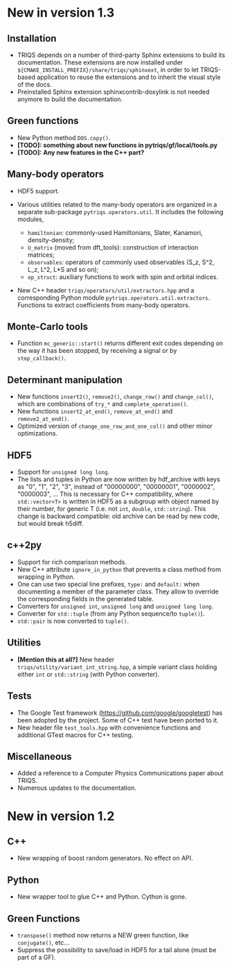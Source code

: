 New in version 1.3
==================

Installation
------------

* TRIQS depends on a number of third-party Sphinx extensions to build its documentation.
  These extensions are now installed under `${CMAKE_INSTALL_PREFIX}/share/triqs/sphinxext`, in order to let TRIQS-based application to reuse the extensions and to inherit the visual style of the docs.
* Preinstalled Sphinx extension sphinxcontrib-doxylink is not needed anymore to build the documentation.

Green functions
---------------

* New Python method `DOS.copy()`.
* **[TODO]: something about new functions in pytriqs/gf/local/tools.py**
* **[TODO]: Any new features in the C++ part?**

Many-body operators
-------------------

* HDF5 support.
* Various utilities related to the many-body operators are organized in a separate sub-package `pytriqs.operators.util`. It includes the following modules,

  * `hamiltonian`: commonly-used Hamiltonians, Slater, Kanamori, density-density;
  * `U_matrix` (moved from dft_tools): construction of interaction matrices;
  * `observables`: operators of commonly used observables (S_z, S^2, L_z, L^2, L*S and so on);
  * `op_struct`: auxiliary functions to work with spin and orbital indices.
* New C++ header `triqs/operators/util/extractors.hpp` and a corresponding Python module `pytriqs.operators.util.extractors`. Functions to extract coefficients from many-body operators.

Monte-Carlo tools
-----------------

* Function `mc_generic::start()` returns different exit codes depending on the way it has been stopped, by receiving a signal or by `stop_callback()`.

Determinant manipulation
------------------------

* New functions `insert2()`, `remove2()`, `change_row()` and `change_col()`, which are combinations of `try_*` and `complete_operation()`.
* New functions `insert2_at_end()`, `remove_at_end()` and `remove2_at_end()`.
* Optimized version of `change_one_row_and_one_col()` and other minor optimizations.

HDF5
----

* Support for `unsigned long long`.
* The lists and tuples in Python are now written by hdf_archive with keys as "0", "1", "2", "3", instead of "00000000", "00000001", "0000002", "0000003", ...
  This is necessary for C++ compatibility, where `std::vector<T>` is written in HDF5 as a subgroup with object named by their number, for generic T (i.e. not `int`, `double`, `std::string`).
  This change is backward compatible: old archive can be read by new code, but would break h5diff.

c++2py
------

* Support for rich comparison methods.
* New C++ attribute `ignore_in_python` that prevents a class method from wrapping in Python.
* One can use two special line prefixes, `type:` and `default:` when documenting a member of the parameter class. They allow to override the corresponding fields in the generated table.
* Converters for `unsigned int`, `unsigned long` and `unsigned long long`.
* Converter for `std::tuple` (from any Python sequence/to `tuple()`).
* `std::pair` is now converted to `tuple()`.

Utilities
---------

* **[Mention this at all?]** New header `triqs/utility/variant_int_string.hpp`, a simple variant class holding either `int` or `std::string` (with Python converter).

Tests
-----

* The Google Test framework (https://github.com/google/googletest) has been adopted by the project. Some of C++ test have been ported to it.
* New header file `test_tools.hpp` with convenience functions and additional GTest macros for C++ testing.

Miscellaneous
-------------

* Added a reference to a Computer Physics Communications paper about TRIQS.
* Numerous updates to the documentation.

New in version 1.2
==================

C++
---

* New wrapping of boost random generators. No effect on API.

Python
------

* New wrapper tool to glue C++ and Python. Cython is gone.

Green Functions
---------------

* `transpose()` method now returns a NEW green function, like `conjugate()`, etc...
* Suppress the possibility to save/load in HDF5 for a tail alone (must be part of a GF).


